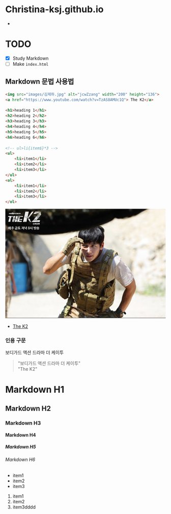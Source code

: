 # Christina-ksj.github.io

-
# TODO

- [x] Study Markdown
- [ ] Make `index.html`

## Markdown 문법 사용법
```html
<img src="images/김제하.jpg" alt="jcwZzang" width="200" height="136">
<a href="https://www.youtube.com/watch?v=TzAS8AMUc1Q"> The K2</a>

<h1>heading 1</h1>
<h2>heading 2</h2>
<h3>heading 3</h3>
<h4>heading 4</h4>
<h5>heading 5</h5>
<h6>heading 6</h6>

<!-- ul>li{item$}*3 -->
<ul>
	<li>item1</li>
	<li>item2</li>
	<li>item3</li>
</ul>
<ol>
	<li>item1</li>
	<li>item2</li>
	<li>item3</li>
</ol>

```
![jcwZzang](images/김제하.jpg)
- [The K2](https://www.youtube.com/watch?v=TzAS8AMUc1Q)

### 인용 구문

보디가드 액션 드라마 더 케이투<br>
> "보디가드 액션 드라마 더 케이투"<br>
> "The K2"

# Markdown H1
## Markdown H2
### Markdown H3
#### Markdown H4
##### Markdown H5
###### Markdown H6

- item1
- item2
- item3

1. item1
1. item2
1. item3dddd